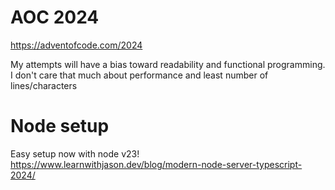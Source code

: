 # AOC 2024

https://adventofcode.com/2024

My attempts will have a bias toward readability and functional programming. I don't care that much about performance and least number of lines/characters

# Node setup

Easy setup now with node v23!
https://www.learnwithjason.dev/blog/modern-node-server-typescript-2024/

